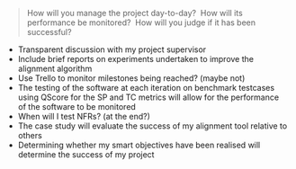 
> How will you manage the project day-to-day?  How will its performance be monitored?  How will you judge if it has been successful?


- Transparent discussion with my project supervisor
- Include brief reports on experiments undertaken to improve the alignment algorithm
- Use Trello to monitor milestones being reached? (maybe not)
- The testing of the software at each iteration on benchmark testcases using QScore for the SP and TC metrics will allow for the performance of the software to be monitored
- When will I test NFRs? (at the end?)
- The case study will evaluate the success of my alignment tool relative to others
- Determining whether my smart objectives have been realised will determine the success of my project


